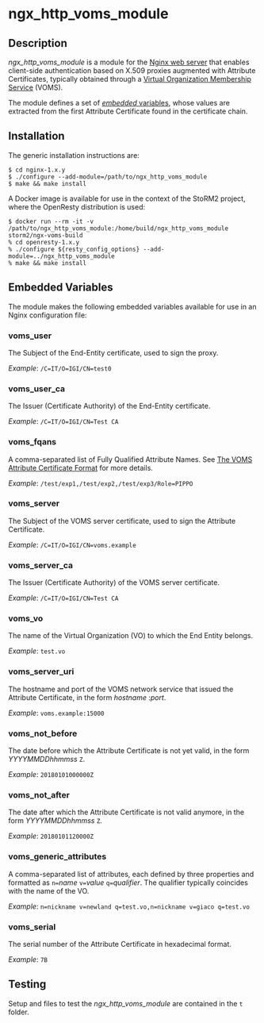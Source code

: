 # ngx_http_voms_module

## Description

_ngx_http_voms_module_ is a module for the [Nginx web server](https://www.nginx.org/) that enables client-side authentication based on X.509 proxies augmented with Attribute Certificates, typically obtained through a [Virtual Organization Membership Service](https://italiangrid.github.io/voms/) (VOMS).

The module defines a set of [_embedded_ variables](~embedded-variables), whose values are extracted from the first Attribute Certificate found in the certificate chain.

## Installation

The generic installation instructions are:

    $ cd nginx-1.x.y
    $ ./configure --add-module=/path/to/ngx_http_voms_module
    $ make && make install

A Docker image is available for use in the context of the StoRM2 project, where the OpenResty distribution is used:

    $ docker run --rm -it -v /path/to/ngx_http_voms_module:/home/build/ngx_http_voms_module storm2/ngx-voms-build
    % cd openresty-1.x.y
    % ./configure ${resty_config_options} --add-module=../ngx_http_voms_module
    % make && make install

## Embedded Variables

The module makes the following embedded variables available for use in an Nginx configuration file:

### voms_user

The Subject of the End-Entity certificate, used to sign the proxy.

_Example_: ``/C=IT/O=IGI/CN=test0``

### voms_user_ca

The Issuer (Certificate Authority) of the End-Entity certificate.

_Example_: ``/C=IT/O=IGI/CN=Test CA``

### voms_fqans

A comma-separated list of Fully Qualified Attribute Names. See [The VOMS Attribute Certificate Format](http://ogf.org/documents/GFD.182.pdf) for more details.

_Example_: ``/test/exp1,/test/exp2,/test/exp3/Role=PIPPO``

### voms_server

The Subject of the VOMS server certificate, used to sign the Attribute Certificate.

_Example_: ``/C=IT/O=IGI/CN=voms.example``

### voms_server_ca

The Issuer (Certificate Authority) of the VOMS server certificate.

_Example_: ``/C=IT/O=IGI/CN=Test CA``

### voms_vo

The name of the Virtual Organization (VO) to which the End Entity belongs.

_Example_: ``test.vo``

### voms_server_uri

The hostname and port of the VOMS network service that issued the Attribute Certificate, in the form _hostname_ :_port_.

_Example_: ``voms.example:15000``

### voms_not_before

The date before which the Attribute Certificate is not yet valid, in the form _YYYYMMDDhhmmss_ ``Z``.

_Example_: ``20180101000000Z``

### voms_not_after

The date after which the Attribute Certificate is not valid anymore, in the form _YYYYMMDDhhmmss_ ``Z``.

_Example_: ``20180101120000Z``

### voms_generic_attributes

A comma-separated list of attributes, each defined by three properties and formatted as ``n=``_name_ ``v=``_value_ ``q=``_qualifier_. The qualifier typically coincides with the name of the VO.

_Example_: ``n=nickname v=newland q=test.vo,n=nickname v=giaco q=test.vo``

### voms_serial

The serial number of the Attribute Certificate in hexadecimal format.

_Example_: ``7B``

## Testing

Setup and files to test the *ngx\_http\_voms\_module* are contained in the `t` folder. 
